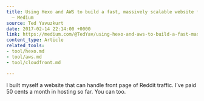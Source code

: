 ```yaml
---
title: Using Hexo and AWS to build a fast, massively scalable website for pennies
  – Medium
source: Ted Yavuzkurt
date: 2017-02-14 22:14:00 +0000
link: https://medium.com/@TedYav/using-hexo-and-aws-to-build-a-fast-massively-scalable-website-for-pennies-ea3c0f1115a#.qpa0w0onb
content_type: Article
related_tools:
- tool/hexo.md
- tool/aws.md
- tool/cloudfront.md

---
```

I built myself a website that can handle front page of Reddit traffic. I’ve paid 50 cents a month in hosting so far. You can too.
